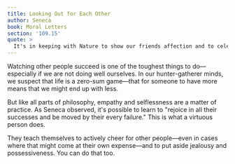 ```yaml
---
title: Looking Out for Each Other
author: Seneca
book: Moral Letters
section: '109.15'
quote: >
  It's in keeping with Nature to show our friends affection and to celebrate their advancement, as if it were our very own. For if we don't do this, virtue, which is strengthened only by exercising our perceptions, will no longer endure in us.
---
```


Watching other people succeed is one of the toughest things to do—especially if we are not doing well ourselves. In our hunter-gatherer minds, we suspect that life is a zero-sum game—that for someone to have more means that we might end up with less.

But like all parts of philosophy, empathy and selflessness are a matter of practice. As Seneca observed, it's possible to learn to "rejoice in all their successes and be moved by their every failure." This is what a virtuous person does.

They teach themselves to actively cheer for other people—even in cases where that might come at their own expense—and to put aside jealousy and possessiveness. You can do that too.
